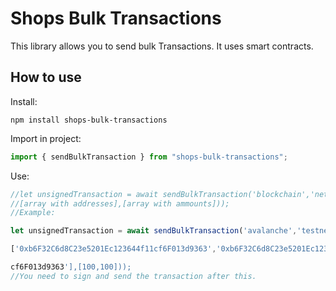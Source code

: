 # Shops Bulk Transactions

This library allows you to send bulk Transactions. It uses smart contracts.

## How to use

Install:

```shell
npm install shops-bulk-transactions

```

Import in project:

```js
import { sendBulkTransaction } from "shops-bulk-transactions";
```

Use:

```js
//let unsignedTransaction = await sendBulkTransaction('blockchain','network(mainnet,testnet ..)',
//[array with addresses],[array with ammounts]));
//Example:

let unsignedTransaction = await sendBulkTransaction('avalanche','testnet',

['0xb6F32C6d8C23e5201Ec123644f11cf6F013d9363','0xb6F32C6d8C23e5201Ec123644f11

cf6F013d9363'],[100,100]));
//You need to sign and send the transaction after this.
```
